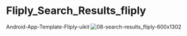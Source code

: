 # Fliply_Search_Results_fliply
Android-App-Template-Fliply-uikit
![08-search-results_fliply-600x1302](https://user-images.githubusercontent.com/44021029/48600582-7ad3d480-e992-11e8-9a55-e7712d9da2d4.png)
